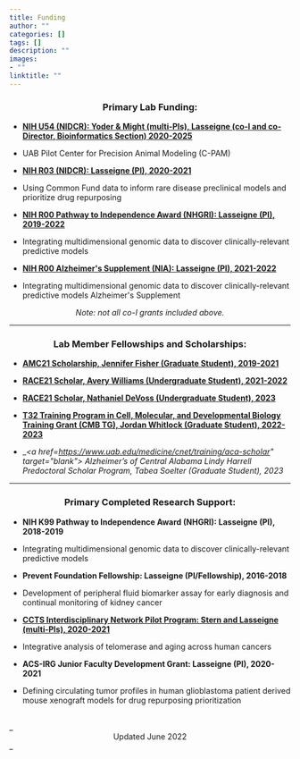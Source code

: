 ```yaml
---
title: Funding
author: ""
categories: []
tags: []
description: ""
images:
- ""
linktitle: ""
---
```


### <center>Primary Lab Funding:</center>

* __<a href="https://projectreporter.nih.gov/project_info_description.cfm?aid=10131930&icde=52475269&ddparam=&ddvalue=&ddsub=&cr=11&csb=default&cs=ASC&pball=" target="_blank">NIH U54 (NIDCR): Yoder & Might (multi-PIs), Lasseigne (co-I and co-Director, Bioinformatics Section) 2020-2025</a>__
 * UAB Pilot Center for Precision Animal Modeling (C-PAM)
 
* __<a href="https://projectreporter.nih.gov/project_info_description.cfm?aid=10105688&icde=52475141&ddparam=&ddvalue=&ddsub=&cr=2&csb=default&cs=ASC&MMOpt=" target="_blank">NIH R03 (NIDCR): Lasseigne (PI), 2020-2021</a>__
 * Using Common Fund data to inform rare disease preclinical models and prioritize drug repurposing 
 
* __<a href="https://projectreporter.nih.gov/project_info_description.cfm?aid=9936223&icde=52475141&ddparam=&ddvalue=&ddsub=&cr=1&csb=default&cs=ASC&pball=" target="_blank">NIH R00 Pathway to Independence Award (NHGRI): Lasseigne (PI), 2019-2022</a>__               
 * Integrating multidimensional genomic data to discover clinically-relevant predictive models
 
* __<a href="https://reporter.nih.gov/search/NEwpECgWQEWUazjfXlLIdQ/project-details/10286414#details" target="_blank">NIH R00 Alzheimer's Supplement (NIA): Lasseigne (PI), 2021-2022</a>__
 * Integrating multidimensional genomic data to discover clinically-relevant predictive models Alzheimer's Supplement


_<center>Note: not all co-I grants included above.</center>_

---

### <center>Lab Member Fellowships and Scholarships:</center>

* __<a href="https://sites.uab.edu/amc21scholarsprogram/scholars/" target="_blank">AMC21 Scholarship, Jennifer Fisher (Graduate Student), 2019-2021</a>__

* __<a href="https://www.uab.edu/cas/cancerbiology/images/documents/RACE_21_Application_Student_11-11-20_revision.pdf" target="_blank">RACE21 Scholar, Avery Williams (Undergraduate Student), 2021-2022</a>__

* __<a href="https://www.uab.edu/cas/cancerbiology/images/documents/RACE_21_Application_Student_11-11-20_revision.pdf" target="_blank">RACE21 Scholar, Nathaniel DeVoss (Undergraduate Student), 2023</a>__

* __<a href="https://www.uab.edu/medicine/cdib/research/opportunities" target="_blank"> T32 Training Program in Cell, Molecular, and Developmental Biology Training Grant (CMB TG), Jordan Whitlock (Graduate Student), 2022-2023</a>__

* __<a href=https://www.uab.edu/medicine/cnet/training/aca-scholar" target="_blank"> Alzheimer’s of Central Alabama Lindy Harrell Predoctoral Scholar Program, Tabea Soelter (Graduate Student), 2023</a>__

---

### <center>Primary Completed Research Support:</center>

* __NIH K99 Pathway to Independence Award (NHGRI): Lasseigne (PI), 2018-2019__	               
 * Integrating multidimensional genomic data to discover clinically-relevant predictive models

* __Prevent Foundation Fellowship: Lasseigne (PI/Fellowship), 2016-2018__				                     
 * Development of peripheral fluid biomarker assay for early diagnosis and continual monitoring of kidney cancer

* __<a href="https://www.uab.edu/ccts/news-events/news/pilots-2020" target="_blank">CCTS Interdisciplinary Network Pilot Program: Stern and Lasseigne (multi-PIs), 2020-2021</a>__

 * Integrative analysis of telomerase and aging across human cancers
 
* __ACS-IRG Junior Faculty Development Grant: Lasseigne (PI), 2020-2021__

 * Defining circulating tumor profiles in human glioblastoma patient derived mouse xenograft models for drug repurposing prioritization

<br>
_<center>Updated June 2022</center>_
